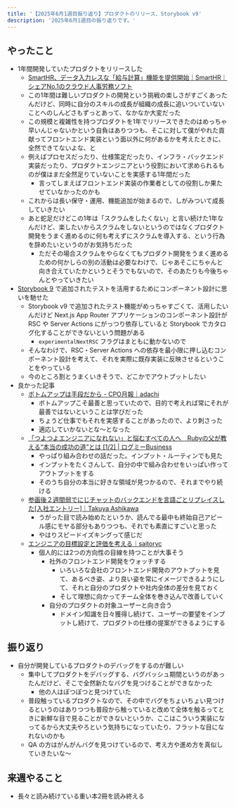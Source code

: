 ```yaml
---
title: '【2025年6月1週目振り返り】プロダクトのリリース、Storybook v9'
description: '2025年6月1週目の振り返りです。'
---
```


## やったこと

- 1年間開発していたプロダクトをリリースした
  - [SmartHR、データ入力レスな「給与計算」機能を提供開始｜SmartHR｜シェアNo.1のクラウド人事労務ソフト](https://smarthr.jp/release/20250603_payroll/)
  - この1年間は難しいプロダクトの開発という挑戦の楽しさがすごくあったんだけど、同時に自分のスキルの成長が組織の成長に追いついていないことへのしんどさもずっとあって、なかなか大変だった
  - この規模と複雑性を持つプロダクトを1年でリリースできたのはめっちゃ早いんじゃないかという自負はありつつも、そこに対して僕がやれた貢献ってフロントエンド実装という面以外に何があるかを考えたときに、全然できてないよな、と
  - 例えばプロセスだったり、仕様策定だったり、インフラ・バックエンド実装だったり、プロダクトエンジニアという役割において求められるものが僕はまだ全然足りていないことを実感する1年間だった
    - 言ってしまえばフロントエンド実装の作業者としての役割しか果たせていなかったのかも
  - これからは長い保守・運用、機能追加が始まるので、しがみついて成長していきたい
  - あと蛇足だけどこの1年は「スクラムをしたくない」と言い続けた1年なんだけど、楽したいからスクラムをしないというのではなくプロダクト開発をうまく進めるのに何も考えずにスクラムを導入する、という行為を辞めたいというのがお気持ちだった
    - ただその場合スクラムをやらなくてもプロダクト開発をうまく進めるための何かしらの別の活動は必要なわけで、じゃあそこにちゃんと向き合えていたかというとそうでもないので、そのあたりも今後ちゃんとやっていきたい
- [Storybook 9](https://storybook.js.org/blog/storybook-9/) で追加されたテストを活用するためにコンポーネント設計に思いを馳せた
  - Storybook v9 で追加されたテスト機能がめっちゃすごくて、活用したいんだけど Next.js App Router アプリケーションのコンポーネント設計が RSC や Server Actions にがっつり依存していると Storybook でカタログ化することができないという問題がある
    - `experimentalNextRSC` フラグはまともに動かないので
  - そんなわけで、RSC・Server Actions への依存を最小限に押し込むコンポーネント設計を考えて、それを実際に既存実装に反映させるということをやっている
  - 今のところ割とうまくいきそうで、どこかでアウトプットしたい
- 良かった記事
  - [ボトムアップは手段だから - CPO月報｜adachi](https://note.com/asanebo_/n/nf70b3b2fa016)
    - ボトムアップこそ最善と思っていたので、目的で考えれば常にそれが最善ではないということは学びだった
    - ちょうど仕事でもそれを実感することがあったので、より刺さった
    - 適応していかないとな〜となった
  - [「つよつよエンジニアになれない」と悩むすべての人へ　Rubyの父が教える“本当の成功の道”とは [1/2] | ログミーBusiness](https://logmi.jp/main/technology/331833)
    - やっぱり組み合わせの話だった。インプット・ルーティンでも見た
    - インプットをたくさんして、自分の中で組み合わせをいっぱい作ってアウトプットをする
    - そのうち自分の本当に好きな領域が見つかるので、それまでやり続ける
  - [参画後２週間弱でにじチャットのバックエンドを言語ごとリプレイスした[入社エントリー]｜Takuya Ashikawa](https://note.com/_ashicom/n/n3d9b08258122?sub_rt=share_pw)
    - うがった目で読み始めたというか、読んでる最中も終始自己アピール感にモヤる部分もありつつも、それでも素直にすごいと思った
    - やはりスピードイズキングって感じだ
  - [エンジニアの目標設定と評価を考える｜saitoryc](https://note.com/saitoryc/n/n1e757ef48df7)
    - 個人的には2つの方向性の目線を持つことが大事そう
      - 社外のフロントエンド開発をウォッチする
        - いろいろな会社のフロントエンド開発のアウトプットを見て、あるべき姿、より良い姿を常にイメージできるようにして、それと自分のプロダクトや社内全体の差分を見ておく
        - そして理想に向かってチーム全体を巻き込んで改善していく
      - 自分のプロダクトの対象ユーザーと向き合う
        - ドメイン知識を日々獲得し続けて、ユーザーの要望をインプットし続けて、プロダクトの仕様の提案ができるようにする

## 振り返り

- 自分が開発しているプロダクトのデバッグをするのが難しい
  - 集中してプロダクトをデバッグする、バグバッシュ期間というのがあったんだけど、そこで全然新たなバグを見つけることができなかった
    - 他の人はぽつぽつと見つけていた
  - 普段触っているプロダクトなので、その中でバグをちょいちょい見つけるというのはありつつも普段から触っていると改めて全体を触るってときに新鮮な目で見ることができないというか、ここはこういう実装になってるから大丈夫やろという気持ちになっていたり、フラットな目になれないのかも
  - QA の方はがんがんバグを見つけているので、考え方や進め方を真似していきたいな〜

## 来週やること

- 長々と読み続けている重い本2冊を読み終える
